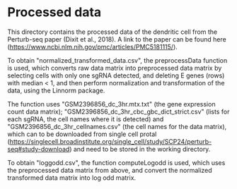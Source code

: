 # Processed data

This directory contains the processed data of the dendritic cell from the Perturb-seq paper (Dixit et al., 2018). A link to the paper can be found here (https://www.ncbi.nlm.nih.gov/pmc/articles/PMC5181115/).

To obtain "normalized_transformed_data.csv", the preprocessData function is used, which converts raw data matrix into preprocessed data matrix by selecting cells with only one sgRNA detected, and deleting E genes (rows) with median < 1, and then perform normalization and transformation of the data, using the Linnorm package. 

 The function uses "GSM2396856_dc_3hr.mtx.txt" (the gene expression count data matrix); "GSM2396856_dc_3hr_cbc_gbc_dict_strict.csv" (lists for each sgRNA, the cell names where it is detected) and "GSM2396856_dc_3hr_cellnames.csv" (the cell names for the data matrix), which can to be downloaded from single cell protal (https://singlecell.broadinstitute.org/single_cell/study/SCP24/perturb-seq#study-download) and need to be stored in the working directory. 
 
 To obtain "loggodd.csv", the function computeLogodd is used, which uses the preprocessed data matrix from above, and convert the normalized transformed data matrix into log odd matrix. 
 